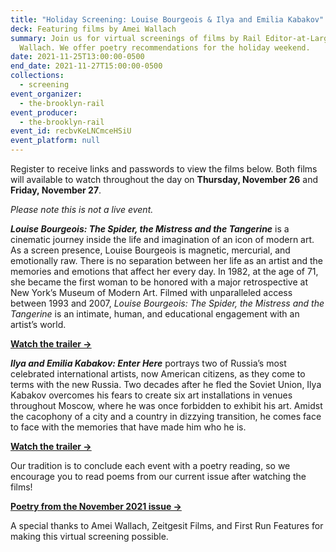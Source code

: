 ```yaml
---
title: "Holiday Screening: Louise Bourgeois & Ilya and Emilia Kabakov"
deck: Featuring films by Amei Wallach
summary: Join us for virtual screenings of films by Rail Editor-at-Large Amei
  Wallach. We offer poetry recommendations for the holiday weekend.
date: 2021-11-25T13:00:00-0500
end_date: 2021-11-27T15:00:00-0500
collections:
  - screening
event_organizer:
  - the-brooklyn-rail
event_producer:
  - the-brooklyn-rail
event_id: recbvKeLNCmceHSiU
event_platform: null
---
```

Register to receive links and passwords to view the films below. Both films will available to watch throughout the day on **Thursday, November 26** and **Friday, November 27**.  

*Please note this is not a live event.* 



***Louise Bourgeois: The Spider, the Mistress and the Tangerine*** is a cinematic journey inside the life and imagination of an icon of modern art. As a screen presence, Louise Bourgeois is magnetic, mercurial, and emotionally raw. There is no separation between her life as an artist and the memories and emotions that affect her every day. In 1982, at the age of 71, she became the first woman to be honored with a major retrospective at New York’s Museum of Modern Art. Filmed with unparalleled access between 1993 and 2007, *Louise Bourgeois: The Spider, the Mistress and the Tangerine* is an intimate, human, and educational engagement with an artist’s world.

**[Watch the trailer →](https://www.youtube.com/watch?v=JMdWNwOWnng)**



***Ilya and Emilia Kabakov: Enter Here*** portrays two of Russia’s most celebrated international artists, now American citizens, as they come to terms with the new Russia. Two decades after he fled the Soviet Union, Ilya Kabakov overcomes his fears to create six art installations in venues throughout Moscow, where he was once forbidden to exhibit his art. Amidst the cacophony of a city and a country in dizzying transition, he comes face to face with the memories that have made him who he is.

**[Watch the trailer →](https://www.youtube.com/watch?v=XahGyhrlfrs)**



Our tradition is to conclude each event with a poetry reading, so we encourage you to read poems from our current issue after watching the films!  

**[Poetry from the November 2021 issue →](https://brooklynrail.org/2021/11/poetry)**



A special thanks to Amei Wallach, Zeitgesit Films, and First Run Features for making this virtual screening possible.